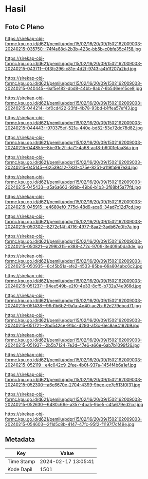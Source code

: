 # Hasil

## Foto C Plano

https://sirekap-obj-formc.kpu.go.id/d621/pemilu/pdpr/15/02/16/20/09/1502162009003-20240215-035750--74f4a68d-2b3b-423c-bb5b-c0bfe35c4158.jpg

https://sirekap-obj-formc.kpu.go.id/d621/pemilu/pdpr/15/02/16/20/09/1502162009003-20240215-043711--0f3fc296-c81e-4d2f-9743-a4b1f207a2bd.jpg

https://sirekap-obj-formc.kpu.go.id/d621/pemilu/pdpr/15/02/16/20/09/1502162009003-20240215-040445--6af5e182-dbd8-44bb-8ab7-6b546ee15ce8.jpg

https://sirekap-obj-formc.kpu.go.id/d621/pemilu/pdpr/15/02/16/20/09/1502162009003-20240215-044214--bf0cd422-23fd-4b78-93bd-b1ffea57ef43.jpg

https://sirekap-obj-formc.kpu.go.id/d621/pemilu/pdpr/15/02/16/20/09/1502162009003-20240215-044443--970375ef-521a-440e-bd52-53e72dc78d82.jpg

https://sirekap-obj-formc.kpu.go.id/d621/pemilu/pdpr/15/02/16/20/09/1502162009003-20240215-044855--8be31c2f-da71-4a68-acf8-b6001efaa8da.jpg

https://sirekap-obj-formc.kpu.go.id/d621/pemilu/pdpr/15/02/16/20/09/1502162009003-20240215-045145--62539412-7831-475e-8251-a119fa997e3d.jpg

https://sirekap-obj-formc.kpu.go.id/d621/pemilu/pdpr/15/02/16/20/09/1502162009003-20240215-045433--a5a6a663-99bb-49b6-b1b3-3f88bf5a77fd.jpg

https://sirekap-obj-formc.kpu.go.id/d621/pemilu/pdpr/15/02/16/20/09/1502162009003-20240215-045915--e4680ef0-775d-48d9-aca6-34ad7c12d7cd.jpg

https://sirekap-obj-formc.kpu.go.id/d621/pemilu/pdpr/15/02/16/20/09/1502162009003-20240215-050302--8272e14f-47f6-4977-8aa2-3adb67c0fc7a.jpg

https://sirekap-obj-formc.kpu.go.id/d621/pemilu/pdpr/15/02/16/20/09/1502162009003-20240215-050821--a299b315-e388-472c-9709-3e409a0da3de.jpg

https://sirekap-obj-formc.kpu.go.id/d621/pemilu/pdpr/15/02/16/20/09/1502162009003-20240215-050935--6c45b51a-efe2-4533-85be-69a604abc6c2.jpg

https://sirekap-obj-formc.kpu.go.id/d621/pemilu/pdpr/15/02/16/20/09/1502162009003-20240215-051237--94ee549b-e2f0-4e33-8cf5-b732a74e966d.jpg

https://sirekap-obj-formc.kpu.go.id/d621/pemilu/pdpr/15/02/16/20/09/1502162009003-20240215-051438--99d1b6b2-9a1a-4e40-ac2b-62e279ebcd71.jpg

https://sirekap-obj-formc.kpu.go.id/d621/pemilu/pdpr/15/02/16/20/09/1502162009003-20240215-051721--2bd542ce-91bc-4293-af3c-6ec9ae4192b9.jpg

https://sirekap-obj-formc.kpu.go.id/d621/pemilu/pdpr/15/02/16/20/09/1502162009003-20240215-051937--2b5b7124-7e3d-47e6-a66e-6ab7b1099f26.jpg

https://sirekap-obj-formc.kpu.go.id/d621/pemilu/pdpr/15/02/16/20/09/1502162009003-20240215-052119--e4c042c9-2fee-4b0f-937a-1454f4b6a1ef.jpg

https://sirekap-obj-formc.kpu.go.id/d621/pemilu/pdpr/15/02/16/20/09/1502162009003-20240215-052300--a6c6670e-2704-4399-9bee-ee7e513f0f31.jpg

https://sirekap-obj-formc.kpu.go.id/d621/pemilu/pdpr/15/02/16/20/09/1502162009003-20240215-052630--6480c66e-a357-4ba5-9be5-c4fa679ed2cd.jpg

https://sirekap-obj-formc.kpu.go.id/d621/pemilu/pdpr/15/02/16/20/09/1502162009003-20240215-054603--2f1d5c8b-4147-47fc-95f2-f1197f7cf49e.jpg


## Metadata

| Key        | Value               |
| ---------- | ------------------- |
| Time Stamp | 2024-02-17 13:05:41 |
| Kode Dapil | 1501                |



